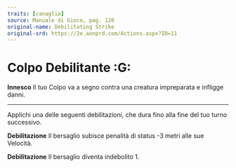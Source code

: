 ```yaml
---
traits: [canaglia]
source: Manuale di Gioco, pag. 120
original-name: Debilitating Strike
original-srd: https://2e.aonprd.com/Actions.aspx?ID=11
---
```


# Colpo Debilitante :G:

**Innesco** Il tuo Colpo va a segno contra una creatura impreparata e infligge
danni.

---

Applichi una delle seguenti debilitazioni, che dura fino alla fine del tuo turno
successivo.

**Debilitazione** Il bersaglio subisce penalità di status -3 metri alle sue
Velocità.

**Debilitazione** Il bersaglio diventa indebolito 1.
